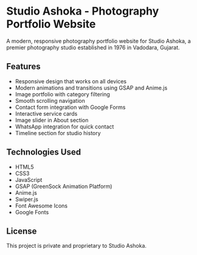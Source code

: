 # Studio Ashoka - Photography Portfolio Website

A modern, responsive photography portfolio website for Studio Ashoka, a premier photography studio established in 1976 in Vadodara, Gujarat.

## Features

- Responsive design that works on all devices
- Modern animations and transitions using GSAP and Anime.js
- Image portfolio with category filtering
- Smooth scrolling navigation
- Contact form integration with Google Forms
- Interactive service cards
- Image slider in About section
- WhatsApp integration for quick contact
- Timeline section for studio history

## Technologies Used

- HTML5
- CSS3
- JavaScript
- GSAP (GreenSock Animation Platform)
- Anime.js
- Swiper.js
- Font Awesome Icons
- Google Fonts


## License

This project is private and proprietary to Studio Ashoka.
